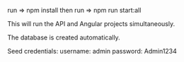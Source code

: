 run => npm install
then run => npm run start:all

This will run the API and Angular projects simultaneously.

The database is created automatically.

Seed credentials:
username: admin
password: Admin1234
